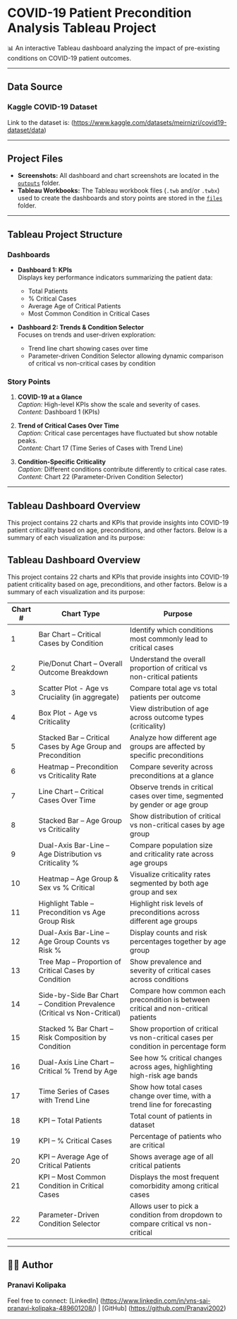 # COVID-19 Patient Precondition Analysis Tableau Project

📊 An interactive Tableau dashboard analyzing the impact of pre-existing conditions on COVID-19 patient outcomes.

---

## Data Source
### Kaggle COVID-19 Dataset
Link to the dataset is:
(https://www.kaggle.com/datasets/meirnizri/covid19-dataset/data)

---

## Project Files

- **Screenshots:** All dashboard and chart screenshots are located in the [`outputs`](./outputs) folder.  
- **Tableau Workbooks:** The Tableau workbook files (`.twb` and/or `.twbx`) used to create the dashboards and story points are stored in the [`files`](./files) folder.

---

## Tableau Project Structure

### Dashboards

- **Dashboard 1: KPIs**  
  Displays key performance indicators summarizing the patient data:  
  - Total Patients  
  - % Critical Cases  
  - Average Age of Critical Patients  
  - Most Common Condition in Critical Cases

- **Dashboard 2: Trends & Condition Selector**  
  Focuses on trends and user-driven exploration:  
  - Trend line chart showing cases over time  
  - Parameter-driven Condition Selector allowing dynamic comparison of critical vs non-critical cases by condition

### Story Points

1. **COVID-19 at a Glance**  
   *Caption:* High-level KPIs show the scale and severity of cases.  
   *Content:* Dashboard 1 (KPIs)

2. **Trend of Critical Cases Over Time**  
   *Caption:* Critical case percentages have fluctuated but show notable peaks.  
   *Content:* Chart 17 (Time Series of Cases with Trend Line)

3. **Condition-Specific Criticality**  
   *Caption:* Different conditions contribute differently to critical case rates.  
   *Content:* Chart 22 (Parameter-Driven Condition Selector)

---

## Tableau Dashboard Overview

This project contains 22 charts and KPIs that provide insights into COVID-19 patient criticality based on age, preconditions, and other factors. Below is a summary of each visualization and its purpose:

## Tableau Dashboard Overview

This project contains 22 charts and KPIs that provide insights into COVID-19 patient criticality based on age, preconditions, and other factors. Below is a summary of each visualization and its purpose:

| Chart # | Chart Type                                    | Purpose                                                          |
|---------|-----------------------------------------------|------------------------------------------------------------------|
| 1       | Bar Chart – Critical Cases by Condition        | Identify which conditions most commonly lead to critical cases  |
| 2       | Pie/Donut Chart – Overall Outcome Breakdown    | Understand the overall proportion of critical vs non-critical patients |
| 3       | Scatter Plot - Age vs Cruciality (in aggregate)| Compare total age vs total patients per outcome                  |
| 4       | Box Plot - Age vs Criticality                   | View distribution of age across outcome types (criticality)     |
| 5       | Stacked Bar – Critical Cases by Age Group and Precondition | Analyze how different age groups are affected by specific preconditions |
| 6       | Heatmap – Precondition vs Criticality Rate     | Compare severity across preconditions at a glance                |
| 7       | Line Chart – Critical Cases Over Time           | Observe trends in critical cases over time, segmented by gender or age group |
| 8       | Stacked Bar – Age Group vs Criticality          | Show distribution of critical vs non-critical cases by age group |
| 9       | Dual-Axis Bar-Line – Age Distribution vs Criticality % | Compare population size and criticality rate across age groups   |
| 10      | Heatmap – Age Group & Sex vs % Critical          | Visualize criticality rates segmented by both age group and sex  |
| 11      | Highlight Table – Precondition vs Age Group Risk | Highlight risk levels of preconditions across different age groups |
| 12      | Dual-Axis Bar-Line – Age Group Counts vs Risk % | Display counts and risk percentages together by age group        |
| 13      | Tree Map – Proportion of Critical Cases by Condition | Show prevalence and severity of critical cases across conditions |
| 14      | Side-by-Side Bar Chart – Condition Prevalence (Critical vs Non-Critical) | Compare how common each precondition is between critical and non-critical patients |
| 15      | Stacked % Bar Chart – Risk Composition by Condition | Show proportion of critical vs non-critical cases per condition in percentage form |
| 16      | Dual-Axis Line Chart – Critical % Trend by Age  | See how % critical changes across ages, highlighting high-risk age bands |
| 17      | Time Series of Cases with Trend Line            | Show how total cases change over time, with a trend line for forecasting |
| 18      | KPI – Total Patients                             | Total count of patients in dataset                                |
| 19      | KPI – % Critical Cases                           | Percentage of patients who are critical                           |
| 20      | KPI – Average Age of Critical Patients           | Shows average age of all critical patients                        |
| 21      | KPI – Most Common Condition in Critical Cases   | Displays the most frequent comorbidity among critical cases      |
| 22      | Parameter-Driven Condition Selector              | Allows user to pick a condition from dropdown to compare critical vs non-critical |

---

## 👩‍💻 Author
### Pranavi Kolipaka
Feel free to connect: [LinkedIn] (https://www.linkedin.com/in/vns-sai-pranavi-kolipaka-489601208/) | [GitHub] (https://github.com/Pranavi2002)
